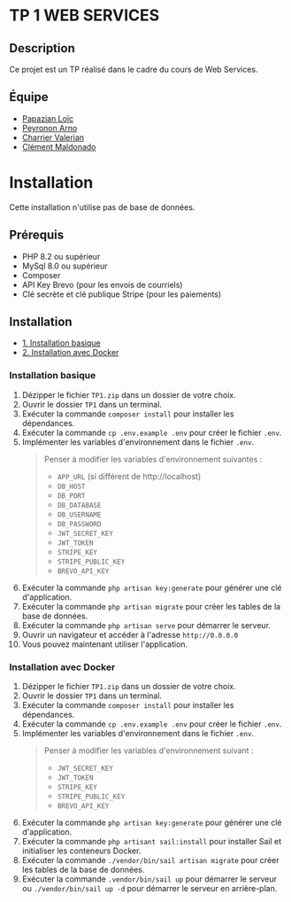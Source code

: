 # TP 1 WEB SERVICES

## Description
Ce projet est un TP réalisé dans le cadre du cours de Web Services. 

## Équipe
- [Papazian Loïc](https://github.com/Narigane3)
- [Peyronon Arno](https://github.com/Peyronon-Arno)
- [Charrier Valerian](https://github.com/valerianchar)
- [Clément Maldonado](https://github.com/ClemMLD)

# Installation
Cette installation n'utilise pas de base de données.
## Prérequis

- PHP 8.2 ou supérieur
- MySql 8.0 ou supérieur
- Composer
- API Key Brevo (pour les envois de courriels)
- Clé secrète et clé publique Stripe (pour les paiements)

## Installation
- [1. Installation basique](#installation-basique)
- [2. Installation avec Docker](#installation-avec-docker)

### Installation basique

1. Dézipper le fichier `TP1.zip` dans un dossier de votre choix.
2. Ouvrir le dossier `TP1` dans un terminal.
3. Exécuter la commande `composer install` pour installer les dépendances.
4. Exécuter la commande `cp .env.example .env` pour créer le fichier `.env`.
5. Implémenter les variables d'environnement dans le fichier `.env`.
   > Penser à modifier les variables d'environnement suivantes :
   >   - `APP_URL` (si différent de http://localhost)
   >   - `DB_HOST`
   >   - `DB_PORT`
   >   - `DB_DATABASE`
   >   - `DB_USERNAME`
   >   - `DB_PASSWORD`
   >   - `JWT_SECRET_KEY`
   >   - `JWT_TOKEN`
   >   - `STRIPE_KEY`
   >   - `STRIPE_PUBLIC_KEY`
   >   - `BREVO_API_KEY`
6. Exécuter la commande `php artisan key:generate` pour générer une clé d'application.
7. Exécuter la commande `php artisan migrate` pour créer les tables de la base de données.
8. Exécuter la commande `php artisan serve` pour démarrer le serveur.
9. Ouvrir un navigateur et accéder à l'adresse `http://0.0.0.0`
10. Vous pouvez maintenant utiliser l'application.

### Installation avec Docker

1. Dézipper le fichier `TP1.zip` dans un dossier de votre choix.
2. Ouvrir le dossier `TP1` dans un terminal.
3. Exécuter la commande `composer install` pour installer les dépendances.
4. Exécuter la commande `cp .env.example .env` pour créer le fichier `.env`.
5. Implémenter les variables d'environnement dans le fichier `.env`.
   > Penser à modifier les variables d'environnement suivant :
   >   - `JWT_SECRET_KEY`
   >   - `JWT_TOKEN`
   >   - `STRIPE_KEY`
   >   - `STRIPE_PUBLIC_KEY`
   >   - `BREVO_API_KEY`
6. Exécuter la commande `php artisan key:generate` pour générer une clé d'application.
7. Exécuter la commande `php artisant sail:install` pour installer Sail et initialiser les conteneurs Docker.
8. Exécuter la commande `./vendor/bin/sail artisan migrate` pour créer les tables de la base de données.
9. Exécuter la commande `.vendor/bin/sail up` pour démarrer le serveur ou `./vendor/bin/sail up -d` pour démarrer le
   serveur en arrière-plan.

